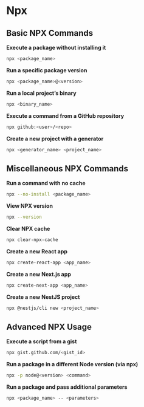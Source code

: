# Npx

## Basic NPX Commands

**Execute a package without installing it**
```bash
npx <package_name>
```

**Run a specific package version**
```bash
npx <package_name>@<version>
```

**Run a local project’s binary**
```bash
npx <binary_name>
```

**Execute a command from a GitHub repository**
```bash
npx github:<user>/<repo>
```

**Create a new project with a generator**
```bash
npx <generator_name> <project_name>
```

## Miscellaneous NPX Commands

**Run a command with no cache**
```bash
npx --no-install <package_name>
```

**View NPX version**
```bash
npx --version
```

**Clear NPX cache**
```bash
npx clear-npx-cache
```

**Create a new React app**
```bash
npx create-react-app <app_name>
```

**Create a new Next.js app**
```bash
npx create-next-app <app_name>
```

**Create a new NestJS project**
```bash
npx @nestjs/cli new <project_name>
```

## Advanced NPX Usage

**Execute a script from a gist**
```bash
npx gist.github.com/<gist_id>
```

**Run a package in a different Node version (via npx)**
```bash
npx -p node@<version> <command>
```

**Run a package and pass additional parameters**
```bash
npx <package_name> -- <parameters>
```
